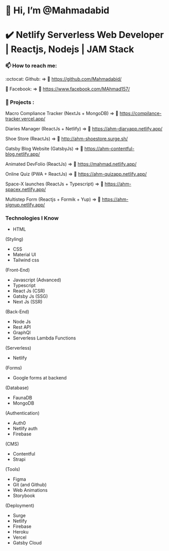 # 👋 Hi, I’m @Mahmadabid

# ✔️ Netlify Serverless Web Developer | Reactjs, Nodejs | JAM Stack

### 📫 How to reach me:

:octocat: Github: => 🔗 https://github.com/Mahmadabid/

🔵 Facebook: => 🔗 https://www.facebook.com/MAhmad157/

### 🏅 Projects :
Macro Compliance Tracker (NextJs + MongoDB) => 🔗 https://compilance-tracker.vercel.app/

Diaries Manager (ReactJs + Netlify) => 🔗 https://ahm-diaryapp.netlify.app/

Shoe Store (ReactJs) => 🔗 http://ahm-shoestore.surge.sh/

Gatsby Blog Website (GatsbyJs) => 🔗 https://ahm-contentful-blog.netlify.app/

Animated DevFolio (ReactJs) => 🔗 https://mahmad.netlify.app/

Online Quiz (PWA + ReactJs) => 🔗 https://ahm-quizapp.netlify.app/

Space-X launches (ReactJs + Typescript) => 🔗 https://ahm-spacex.netlify.app/

Multistep Form (Reactjs + Formik + Yup) => 🔗 https://ahm-signup.netlify.app/

### Technologies I Know

* HTML

(Styling)

* CSS
* Material UI
* Tailwind css

(Front-End)

* Javascript (Advanced)
* Typescript
* React Js (CSR)
* Gatsby Js (SSG)
* Next Js (SSR)

(Back-End)

* Node Js
* Rest API
* GraphQl
* Serverless Lambda Functions

(Serverless) 

* Netlify

(Forms)

* Google forms at backend

(Database)

* FaunaDB
* MongoDB

(Authentication)
* Auth0
* Netlify auth
* Firebase

(CMS)

* Contentful
* Strapi

(Tools)

* Figma
* Git (and Github)
* Web Animations
* Storybook

(Deployment)

* Surge
* Netlify
* Firebase
* Heroku
* Vercel
* Gatsby Cloud

